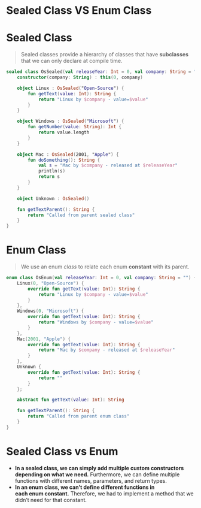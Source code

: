 # Sealed Class VS Enum Class

# **Sealed Class**

> Sealed classes provide a hierarchy of classes that have **subclasses** that we can only declare at compile time.
> 

```kotlin
sealed class OsSealed(val releaseYear: Int = 0, val company: String = "") {
    constructor(company: String) : this(0, company)

    object Linux : OsSealed("Open-Source") {
        fun getText(value: Int): String {
            return "Linux by $company - value=$value"
        }
    }

    object Windows : OsSealed("Microsoft") {
        fun getNumber(value: String): Int {
            return value.length
        }
    }

    object Mac : OsSealed(2001, "Apple") {
        fun doSomething(): String {
            val s = "Mac by $company - released at $releaseYear"
            println(s)
            return s
        }
    }

    object Unknown : OsSealed()

    fun getTextParent(): String {
        return "Called from parent sealed class"
    }
}
```

# **Enum Class**

> We use an enum *class* to relate each enum **constant** with its parent.
> 

```kotlin
enum class OsEnum(val releaseYear: Int = 0, val company: String = "") {
    Linux(0, "Open-Source") {
        override fun getText(value: Int): String {
            return "Linux by $company - value=$value"
        }
    },
    Windows(0, "Microsoft") {
        override fun getText(value: Int): String {
            return "Windows by $company - value=$value"
        }
    },
    Mac(2001, "Apple") {
        override fun getText(value: Int): String {
            return "Mac by $company - released at $releaseYear"
        }
    },
    Unknown {
        override fun getText(value: Int): String {
            return ""
        }
    };

    abstract fun getText(value: Int): String

    fun getTextParent(): String {
        return "Called from parent enum class"
    }
}
```

# **Sealed Class vs Enum**

- **In a sealed class, we can simply add multiple custom constructors depending on what we need.** Furthermore, we can define multiple functions with different names, parameters, and return types.
- **In an enum class, we can’t define different functions in each enum constant.** Therefore, we had to implement a method that we didn’t need for that constant.